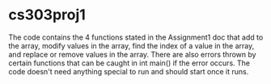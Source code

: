 # cs303proj1

The code contains the 4 functions stated in the Assignment1 doc that add to the array, modify values in the array, find the index of a value in the array, and replace or remove values in the array. There are also errors thrown by certain functions that can be caught in int main() if the error occurs. The code doesn't need anything special to run and should start once it runs.
